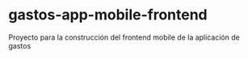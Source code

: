 # gastos-app-mobile-frontend
Proyecto para la construcción del frontend mobile de la aplicación de gastos
